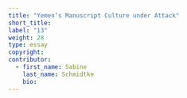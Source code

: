 ```yaml
---
title: "Yemen’s Manuscript Culture under Attack"
short_title:
label: "13"
weight: 28
type: essay
copyright:
contributor:
  - first_name: Sabine
    last_name: Schmidtke
    bio:
---
```

